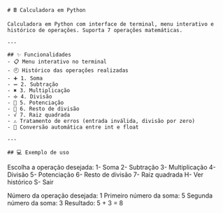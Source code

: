 ```
# 🖩 Calculadora em Python

Calculadora em Python com interface de terminal, menu interativo e histórico de operações. Suporta 7 operações matemáticas.

---

## ✨ Funcionalidades
- 📋 Menu interativo no terminal
- 🕘 Histórico das operações realizadas
- ➕ 1. Soma
- ➖ 2. Subtração
- ✖️ 3. Multiplicação
- ➗ 4. Divisão
- 🔼 5. Potenciação
- 🔢 6. Resto de divisão
- √ 7. Raiz quadrada
- ⚠️ Tratamento de erros (entrada inválida, divisão por zero)
- 🔄 Conversão automática entre int e float

---

## 💻 Exemplo de uso
```
Escolha a operação desejada:
1- Soma
2- Subtração
3- Multiplicação
4- Divisão
5- Potenciação
6- Resto de divisão
7- Raiz quadrada
H- Ver histórico
S- Sair

Número da operação desejada: 1
Primeiro número da soma: 5
Segunda número da soma: 3
Resultado: 5 + 3 = 8
```
